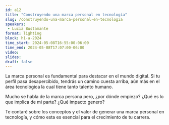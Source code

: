 ```yaml
---
id: a12
title: "Construyendo una marca personal en tecnología"
slug: /construyendo-una-marca-personal-en-tecnologia
speakers:
 - Lucia Bustamante
format: lighting
block: h1-a-2024
time_start: 2024-05-08T16:55:00-06:00
time_end: 2024-05-08T17:07:00-06:00
video:
slides:
draft: false
---
```


La marca personal es fundamental para destacar en el mundo digital. Si tu perfil pasa desapercibido, tendrás un camino cuesta arriba, aún más en el área tecnológica la cual tiene tanto talento humano.

Mucho se habla de la marca persona pero, ¿por dónde empiezo? ¿Qué es lo que implica de mi parte? ¿Qué impacto genero?

Te contaré sobre los conceptos y el valor de generar una marca personal en tecnología, y cómo esta es esencial para el crecimiento de tu carrera.